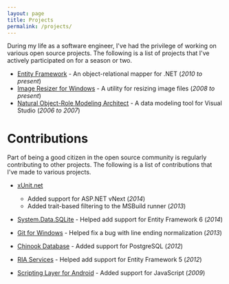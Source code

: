 ```yaml
---
layout: page
title: Projects
permalink: /projects/
---
```


During my life as a software engineer, I've had the privilege of working on various open source projects. The following
is a list of projects that I've actively participated on for a season or two.

* [Entity Framework][1] - An object-relational mapper for .NET (*2010 to present*)
* [Image Resizer for Windows][2] - A utility for resizing image files (*2008 to present*)
* [Natural Object-Role Modeling Architect][3] - A data modeling tool for Visual Studio (*2006 to 2007*)

Contributions
=============
Part of being a good citizen in the open source community is regularly contributing to other projects. The following is
a list of contributions that I've made to various projects.

* [xUnit.net][5]
    * Added support for ASP.NET vNext (*2014*)
    * Added trait-based filtering to the MSBuild runner (*2013*)
* [System.Data.SQLite][4] - Helped add support for Entity Framework 6 (*2014*)
* [Git for Windows][6] - Helped fix a bug with line ending normalization (*2013*)
* [Chinook Database][7] - Added support for PostgreSQL (*2012*)
* [RIA Services][8] - Helped add support for Entity Framework 5 (*2012*)
* [Scripting Layer for Android][9] - Added support for JavaScript (*2009*)


  [1]: http://entityframework.codeplex.com
  [2]: http://imageresizer.codeplex.com
  [3]: http://sourceforge.net/projects/orm
  [4]: http://system.data.sqlite.org
  [5]: https://xunit.codeplex.com
  [6]: https://github.com/msysgit/git
  [7]: https://chinookdatabase.codeplex.com
  [8]: https://openriaservices.codeplex.com
  [9]: https://github.com/damonkohler/sl4a

